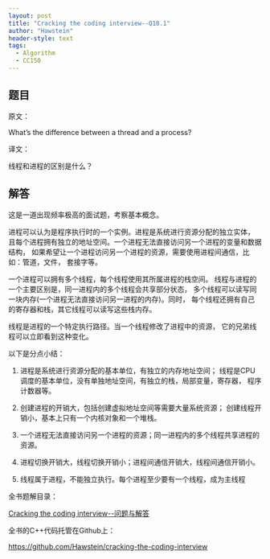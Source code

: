 ```yaml
---
layout: post
title: "Cracking the coding interview--Q18.1"
author: "Hawstein"
header-style: text
tags:
  - Algorithm
  - CC150
---
```


## 题目

原文：

What’s the difference between a thread and a process?

译文：

线程和进程的区别是什么？

## 解答

这是一道出现频率极高的面试题，考察基本概念。

进程可以认为是程序执行时的一个实例。进程是系统进行资源分配的独立实体，
且每个进程拥有独立的地址空间。一个进程无法直接访问另一个进程的变量和数据结构，
如果希望让一个进程访问另一个进程的资源，需要使用进程间通信，比如：管道，文件，
套接字等。

一个进程可以拥有多个线程，每个线程使用其所属进程的栈空间。
线程与进程的一个主要区别是，同一进程内的多个线程会共享部分状态，
多个线程可以读写同一块内存(一个进程无法直接访问另一进程的内存)。同时，
每个线程还拥有自己的寄存器和栈，其它线程可以读写这些栈内存。

线程是进程的一个特定执行路径。当一个线程修改了进程中的资源，
它的兄弟线程可以立即看到这种变化。

以下是分点小结：

1. 进程是系统进行资源分配的基本单位，有独立的内存地址空间；
线程是CPU调度的基本单位，没有单独地址空间，有独立的栈，局部变量，寄存器，
程序计数器等。

1. 创建进程的开销大，包括创建虚拟地址空间等需要大量系统资源；
创建线程开销小，基本上只有一个内核对象和一个堆栈。

1. 一个进程无法直接访问另一个进程的资源；同一进程内的多个线程共享进程的资源。

1. 进程切换开销大，线程切换开销小；进程间通信开销大，线程间通信开销小。

1. 线程属于进程，不能独立执行。每个进程至少要有一个线程，成为主线程


全书题解目录：

[Cracking the coding interview--问题与解答](/2013/03/14/ctci-solutions-contents/)

全书的C++代码托管在Github上：

<https://github.com/Hawstein/cracking-the-coding-interview>
